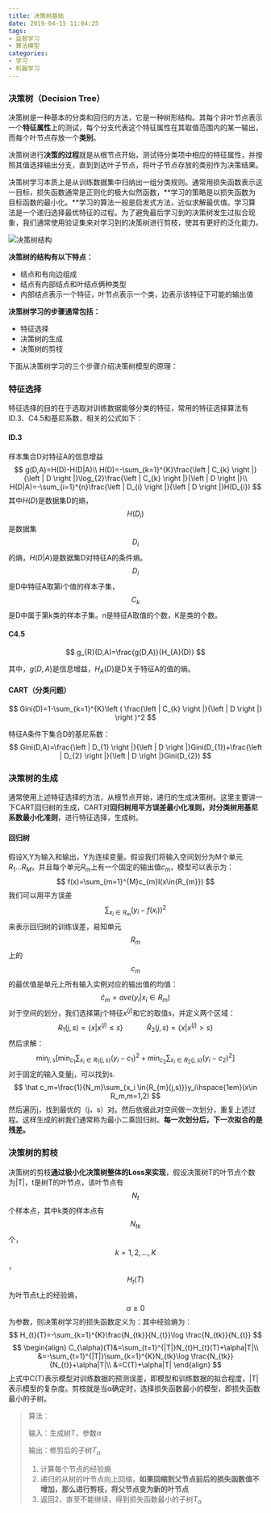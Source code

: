 ```yaml
---
title: 决策树基础
date: 2019-04-15 11:04:25
tags:
- 监督学习
- 算法模型
categories:
- 学习
- 机器学习
---
```


### 决策树（Decision Tree）

决策树是一种基本的分类和回归的方法，它是一种树形结构。其每个非叶节点表示一个**特征属性**上的测试，每个分支代表这个特征属性在其取值范围内的某一输出，而每个叶节点存放一个**类别**。

决策树进行**决策的过程**就是从根节点开始，测试待分类项中相应的特征属性，并按照其值选择输出分支，直到到达叶子节点，将叶子节点存放的类别作为决策结果。

决策树学习本质上是从训练数据集中归纳出一组分类规则。通常用损失函数表示这一目标，损失函数通常是正则化的极大似然函数，**学习的策略是以损失函数为目标函数的最小化。**学习的算法一般是启发式方法，近似求解最优值。学习算法是一个递归选择最优特征的过程。为了避免最后学习到的决策树发生过拟合现象，我们通常使用验证集来对学习到的决策树进行剪枝，使其有更好的泛化能力。

![决策树结构](https://o9wdag.ch.files.1drv.com/y4mOs4BhnCR_drkQjLvsWHyugFVX8gfiPGrCOVK2PuQUD8FH9dmzbiEL3JYB4Z0GtJfTEte5u_UDkWaXC5gsV58z_NCdSWe5tSh8GljXMqqHLYNCU-TxUTuMJ02fZDhWIdDlBAn87AKmD4cU3SZfm5XdjetIDVSm-o0wNzvFNVL5UjK72EHrvZ2sWlOO4aDp_LSh6c5QYiG9MNm5RbbodT9fg?width=706&height=462&cropmode=none)

**决策树的结构有以下特点：**

- 结点和有向边组成
- 结点有内部结点和叶结点俩种类型
- 内部结点表示一个特征，叶节点表示一个类，边表示该特征下可能的输出值

**决策树学习的步骤通常包括：**

- 特征选择
- 决策树的生成
- 决策树的剪枝

下面从决策树学习的三个步骤介绍决策树模型的原理：

### 特征选择

特征选择的目的在于选取对训练数据能够分类的特征，常用的特征选择算法有ID.3、C4.5和基尼系数，相关的公式如下：

#### ID.3

样本集合D对特征A的信息增益
$$
g(D,A)=H(D)-H(D|A)\\
H(D)=-\sum_{k=1}^{K}\frac{\left | C_{k} \right |}{\left | D \right |}\log_{2}\frac{\left | C_{k} \right |}{\left | D \right |}\\
H(D|A)=-\sum_{i=1}^{n}\frac{\left | D_{i} \right |}{\left | D \right |}H(D_{i})
$$
其中$H(D)$是数据集D的熵，$$H(D_i)$$是数据集$$D_i$$的熵，$H(D|A)$是数据集D对特征A的条件熵。$$D_i$$是D中特征A取第i个值的样本子集，$$C_k$$是D中属于第k类的样本子集。n是特征A取值的个数，K是类的个数。

#### C4.5

$$
g_{R}(D,A)=\frac{g(D,A)}{H_{A}(D)}
$$

其中，$g(D,A)$是信息增益，$H_{A}(D)$是D关于特征A的值的熵。

#### CART（分类问题）

$$
Gini(D)=1-\sum_{k=1}^{K}\left ( \frac{\left | C_{k} \right |}{\left | D \right |} \right )^2
$$

特征A条件下集合D的基尼系数：
$$
Gini(D,A)=\frac{\left | D_{1} \right |}{\left | D \right |}Gini(D_{1})+\frac{\left | D_{2} \right |}{\left | D \right |}Gini(D_{2})
$$

### 决策树的生成

通常使用上述特征选择的方法，从根节点开始，递归的生成决策树。这里主要讲一下CART回归树的生成，CART对**回归树用平方误差最小化准则，对分类树用基尼系数最小化准则**，进行特征选择，生成树。

#### 回归树

假设X,Y为输入和输出，Y为连续变量。假设我们将输入空间划分为M个单元$R_1...R_M​$，并且每个单元$R_m​$上有一个固定的输出值${c_m}​$，模型可以表示为：
$$
f(x)=\sum_{m=1}^{M}c_{m}I(x\in{R_{m}})
$$
我们可以用平方误差$$\sum_{x_{i}\in{R_{m}}}{(y_{i}-f(x_{i}))^2}​$$来表示回归树的训练误差，易知单元$${R_m}​$$上的$${c_m}​$$的最优值是单元上所有输入实例对应的输出值的均值：
$$
\hat c_m=ave(y_i|x_i \in{R_m})
$$
对于空间的划分，我们选择第j个特征$x^{(j)}$和它的取值s，并定义两个区域：
$$
R_1(j,s)=\{x|x^{(j)}\leq s\}\hspace{3em}\hat R_2(j,s)=\{x|x^{(j)}> s\}
$$
然后求解：
$$
\min_{j,s}\left [ \min_{c_1}\sum_{x_{i}\in{R_{1}(j,s)}}(y_{i}-c_1)^2 +\min_{c_2}\sum_{x_{i}\in{R_{2}(j,s)}}(y_{i}-c_2)^2 \right ]
$$
对于固定的输入变量j，可以找到s.
$$
\hat c_m=\frac{1}{N_m}\sum_{x_i \in{R_{m}(j,s)}}y_i\hspace{1em}(x\in R_m,m=1,2)
$$
然后遍历j，找到最优的（j，s）对。然后依据此对空间做一次划分，重复上述过程。这样生成的树我们通常称为最小二乘回归树。**每一次划分后，下一次拟合的是残差。**

### 决策树的剪枝

决策树的剪枝**通过极小化决策树整体的Loss来实现**，假设决策树T的叶节点个数为|T|，t是树T的叶节点，该叶节点有$$N_t$$个样本点，其中k类的样本点有$$N_{tk}$$个，$$k=1,2,...,K$$，$$H_{t}(T)$$为叶节点t上的经验熵，$$ \alpha \geq 0 $$为参数，则决策树学习的损失函数定义为：其中经验熵为：$$ H_{t}(T)=-\sum_{k=1}^{K}\frac{N_{tk}}{N_{t}}\log \frac{N_{tk}}{N_{t}} $$
$$
\begin{align}
C_{\alpha}(T)&=\sum_{t=1}^{|T|}N_{t}H_{t}(T)+\alpha|T|\\
&=-\sum_{t=1}^{|T|}\sum_{k=1}^{K}N_{tk}\log \frac{N_{tk}}{N_{t}}+\alpha|T|\\
&=C(T)+\alpha|T|
\end{align}
$$
上式中C(T)表示模型对训练数据的预测误差，即模型和训练数据的拟合程度，|T|表示模型的复杂度。剪枝就是当α确定时，选择损失函数最小的模型，即损失函数最小的子树。

> 算法：
>
> 输入：生成树T，参数α
>
> 输出：修剪后的子树$T_{\alpha}​$
>
> 1. 计算每个节点的经验熵
> 2. 递归的从树的叶节点向上回缩，**如果回缩到父节点前后的损失函数值不增加，那么进行剪枝，将父节点变为新的叶节点**
> 3. 返回2，直至不能继续，得到损失函数最小的子树$T_{\alpha}$